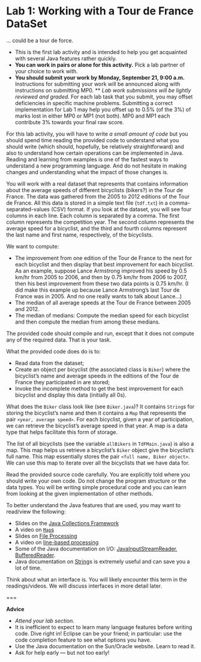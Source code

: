 Lab 1: Working with a Tour de France DataSet
===
... could be a tour de force.


* This is the first lab activity and is intended to help you get acquainted with several Java features rather quickly.
* **You can work in pairs or alone for this activity.** Pick a lab partner of your choice to work with.
* **You should submit your work by Monday, September 21, 9:00 a.m.** Instructions for submitting your work will be announced along with instructions on submitting MP0.
** _Lab work submissions will be lightly reviewed and graded._ For each lab task that you submit, you may offset deficiencies in specific machine problems. Submitting a correct implementation for Lab 1 may help you offset up to 0.5% (of the 3%) of marks lost in either MP0 or MP1 (not both). MP0 and MP1 each contribute 3% towards your final raw score.

For this lab activity, you will have to write _a small amount of code_ but you should spend time reading the provided code to understand what you should write (which should, hopefully, be relatively straightforward) and also to understand how certain operations can be implemented in Java. Reading and learning from examples is one of the fastest ways to understand a new programming language. And do not hesitate in making changes and understanding what the impact of those changes is.

You will work with a real dataset that represents that contains information about the average speeds of different bicyclists (bikers?) in the Tour de France. The data was gathered from the 2005 to 2012 editions of the Tour de France. All this data is stored in a simple text file (`tdf.txt`) in a comma-separated-values (CSV) format. If you look at the dataset, you will see four columns in each line. Each column is separated by a comma. The first column represents the competition year. The second column represents the average speed for a bicyclist, and the third and fourth columns represent the last name and first name, respectively, of the bicyclists.

We want to compute:
* The improvement from one edition of the Tour de France to the next for each bicyclist and then display that best improvement for each bicyclist. As an example, suppose Lance Armstrong improved his speed by 0.5 km/hr from 2005 to 2006, and then by 0.75 km/hr from 2006 to 2007, then his best improvement from these two data points is 0.75 km/hr. (I did make this example up because Lance Armstrong’s last Tour de France was in 2005. And no one really wants to talk about Lance…)
* The median of all average speeds at the Tour de France between 2005 and 2012.
* The median of medians: Compute the median speed for each bicyclist and then compute the median from among these medians.

The provided code should compile and run, except that it does not compute any of the required data. That is your task.

What the provided code does do is to:
* Read data from the dataset;
* Create an object per bicyclist (the associated class is `Biker`) where the bicyclist’s name and average speeds in the editions of the Tour de France they participated in are stored;
* Invoke the incomplete method to get the best improvement for each bicyclist and display this data (initially all 0s).

What does the `Biker` class look like (see `Biker.java`)? It contains `String`s for storing the bicyclist’s name and then it contains a `Map` that represents the pair `<year, average speed>`. For each bicyclist, given a year of participation, we can retrieve the bicyclist’s average speed in that year. A map is a data type that helps facilitate this form of storage.

The list of all bicyclists (see the variable `allBikers` in `TdFMain.java`) is also a map. This map helps us retrieve a bicyclist’s `Biker` object give the bicyclist’s full name. This map essentially stores the pair `<full name, Biker object>`. We can use this map to iterate over all the bicyclists that we have data for.

Read the provided source code carefully. You are explicitly told where you should write your own code. Do not change the program structure or the data types. You will be writing simple procedural code and you can learn from looking at the given implementation of other methods.

To better understand the Java features that are used, you may want to read/view the following:
* Slides on the [Java Collections Framework](https://dl.dropboxusercontent.com/u/567187/EECE%20210/Java/JavaCollectionsFramework.pdf)
* A video on [`Map`s](http://media.pearsoncmg.com/aw/aw_reges_bjp_2/videoPlayer.php?id=c11-3)
* Slides on [File Processing](https://dl.dropboxusercontent.com/u/567187/EECE%20210/Java/FileProcessing.pdf)
* A video on [line-based processing](http://media.pearsoncmg.com/aw/aw_reges_bjp_2/videoPlayer.php?id=c6-2)
* Some of the Java documentation on I/O: [JavaInputStreamReader](http://docs.oracle.com/javase/7/docs/api/java/io/InputStreamReader.html), [BufferedReader](http://docs.oracle.com/javase/7/docs/api/java/io/BufferedReader.html).
* Java documentation on [String](http://docs.oracle.com/javase/6/docs/api/java/lang/String.html)s is extremely useful and can save you a lot of time.

Think about what an interface is. You will likely encounter this term in the readings/videos. We will discuss interfaces in more detail later.

===

**Advice**
* _Attend your lab section._
* It is inefficient to expect to learn many language features before writing code. Dive right in! Eclipse can be your friend; in particular: use the code completion feature to see what options you have.
* Use the Java documentation on the Sun/Oracle website. Learn to read it.
* Ask for help early — but not too early!
